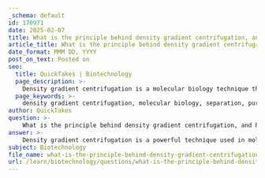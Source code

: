 ```yaml
---
_schema: default
id: 170971
date: 2025-02-07
title: What is the principle behind density gradient centrifugation, and how is it applied in molecular biology?
article_title: What is the principle behind density gradient centrifugation, and how is it applied in molecular biology?
date_format: MMM DD, YYYY
post_on_text: Posted on
seo:
  title: QuickTakes | Biotechnology
  page_description: >-
    Density gradient centrifugation is a molecular biology technique that separates and purifies biomolecules based on their density using a created gradient in a centrifuge, with applications in purifying nucleic acids, proteins, and isolating organelles.
  page_keywords: >-
    density gradient centrifugation, molecular biology, separation, purification, biomolecules, sucrose gradient, cesium chloride, isopycnic point, pelleting, supernatant, nucleic acids, protein separation, organelle isolation, Svedberg, hemoglobin, research applications
author: QuickTakes
question: >-
    What is the principle behind density gradient centrifugation, and how is it applied in molecular biology?
answer: >-
    Density gradient centrifugation is a powerful technique used in molecular biology to separate and purify biomolecules based on their density. The principle behind this method involves the creation of a density gradient within a centrifuge tube, typically using a viscous solution such as sucrose or cesium chloride. \n\n### Principle of Density Gradient Centrifugation\n\n1. **Creation of Density Gradient**: A solution with varying densities is prepared, often by layering different concentrations of a solute. When the centrifuge is spun, the centrifugal force causes the solute to form a gradient, with denser solutions at the bottom and less dense solutions at the top.\n\n2. **Separation of Particles**: When a sample containing various biomolecules (such as proteins, nucleic acids, or organelles) is added to the gradient and centrifuged, each component will migrate through the gradient until it reaches a point where its density matches that of the surrounding solution. This is known as the "isopycnic point." \n\n3. **Pelleting and Supernatant**: Denser particles will settle at the bottom of the tube, forming a pellet, while lighter components will remain in the supernatant. The result is a separation of components based on their density, allowing for the isolation of specific biomolecules.\n\n### Applications in Molecular Biology\n\n- **Purification of Nucleic Acids**: Density gradient centrifugation is commonly used to purify DNA and RNA. For example, cesium chloride gradients can be employed to separate DNA based on its buoyant density, which is particularly useful for isolating plasmids or genomic DNA.\n\n- **Protein Separation**: This technique can also be used to separate proteins, especially when they have similar sizes but different densities. It allows researchers to isolate specific proteins for further analysis or experimentation.\n\n- **Isolation of Organelles**: In cell biology, density gradient centrifugation is used to isolate cellular organelles, such as mitochondria or lysosomes, by exploiting their differing densities.\n\n- **Characterization of Macromolecules**: The method can help in characterizing macromolecules by providing information about their size and shape based on their position in the gradient.\n\n### Historical Context\n\nThe technique was notably advanced by The Svedberg, who conducted experiments that demonstrated the principles of density gradient centrifugation. His work on the separation of hemoglobin using this method contributed to the understanding of molecular weights and densities, earning him a Nobel Prize.\n\nIn summary, density gradient centrifugation is a fundamental technique in molecular biology that leverages differences in density to separate and purify biomolecules, facilitating various research applications in the field.
subject: Biotechnology
file_name: what-is-the-principle-behind-density-gradient-centrifugation-and-how-is-it-applied-in-molecular-biology.md
url: /learn/biotechnology/questions/what-is-the-principle-behind-density-gradient-centrifugation-and-how-is-it-applied-in-molecular-biology
---
```


&nbsp;